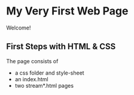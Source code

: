 #  My Very First Web Page

Welcome!

## First Steps with HTML & CSS

The page consists of
* a css folder and style-sheet
* an index.html
* two stream*.html pages


